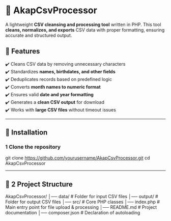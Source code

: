 # 📂 AkapCsvProcessor

A lightweight **CSV cleansing and processing tool** written in PHP. This tool **cleans, normalizes, and exports** CSV data with proper formatting, ensuring accurate and structured output.

## 🚀 Features
✔️ Cleans CSV data by removing unnecessary characters  
✔️ Standardizes **names, birthdates, and other fields**  
✔️ Deduplicates records based on predefined logic  
✔️ Converts **month names to numeric format**  
✔️ Ensures valid **date and year formatting**  
✔️ Generates a **clean CSV output** for download  
✔️ Works with **large CSV files** without timeout issues  

---

## 📌 **Installation**
### **1 Clone the repository**

git clone https://github.com/yourusername/AkapCsvProcessor.git
cd AkapCsvProcessor

---

## 📌 **2 Project Structure**
AkapCsvProcessor/
│── data/            # Folder for input CSV files
│── output/          # Folder for output CSV files
│── src/             # Core PHP classes
│── index.php        # Main entry point for file upload & processing
│── README.md        # Project documentation
│── composer.json    # Declaration of autoloading



